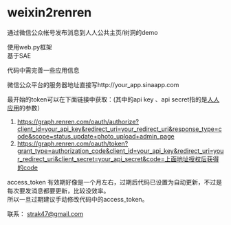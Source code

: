 weixin2renren
=============

通过微信公众帐号发布消息到人人公共主页/树洞的demo  
  
使用web.py框架  
基于SAE  
  
代码中需完善一些应用信息  
  
微信公众平台的服务器地址直接写http://your_app.sinaapp.com  
  
最开始的token可以在下面链接中获取：(其中的api key 、api secret指的是[人人应用](http:dev.renren.com)的参数）  
1. https://graph.renren.com/oauth/authorize?client_id=your_api_key&redirect_uri=your_redirect_uri&response_type=code&scope=status_update+photo_upload+admin_page  
2. https://graph.renren.com/oauth/token?grant_type=authorization_code&client_id=your_api_key&redirect_uri=your_redirect_uri&client_secret=your_api_secret&code=上面地址授权后获得的code  
  
access_token 有效期好像是一个月左右，过期后代码已设置为自动更新，不过是每次要发消息都要更新，比较没效率。  
所以一旦过期建议手动修改代码中的access_token。  
  
联系： strak47@gmail.com
